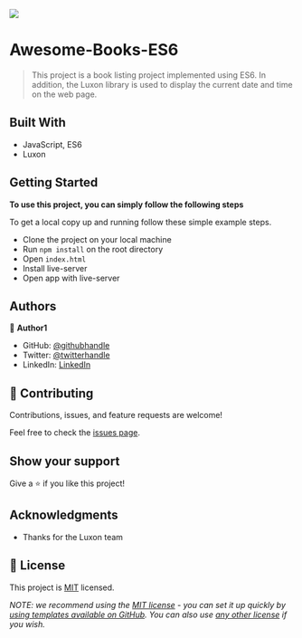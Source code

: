 ![](https://img.shields.io/badge/Microverse-blueviolet)

# Awesome-Books-ES6

> This project is a book listing project implemented using ES6. In addition, the Luxon library is used to display the current date and time on the web page.


## Built With

- JavaScript, ES6
- Luxon


## Getting Started

**To use this project, you can simply follow the following steps**


To get a local copy up and running follow these simple example steps.
- Clone the project on your local machine
- Run `npm install` on the root directory
- Open `index.html`
- Install live-server
- Open app with live-server


## Authors

👤 **Author1**

- GitHub: [@githubhandle](https://github.com/DejazmachMolla)
- Twitter: [@twitterhandle](https://twitter.com/DJATSS)
- LinkedIn: [LinkedIn](https://www.linkedin.com/in/dejazmach-molla-027aabaa/)


## 🤝 Contributing

Contributions, issues, and feature requests are welcome!

Feel free to check the [issues page](https://github.com/DejazmachMolla/Awesome-Books-ES6/issues).

## Show your support

Give a ⭐️ if you like this project!

## Acknowledgments

- Thanks for the Luxon team

## 📝 License

This project is [MIT](./LICENSE) licensed.

_NOTE: we recommend using the [MIT license](https://choosealicense.com/licenses/mit/) - you can set it up quickly by [using templates available on GitHub](https://docs.github.com/en/communities/setting-up-your-project-for-healthy-contributions/adding-a-license-to-a-repository). You can also use [any other license](https://choosealicense.com/licenses/) if you wish._
